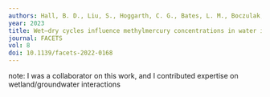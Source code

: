 ```yaml
---
authors: Hall, B. D., Liu, S., Hoggarth, C. G., Bates, L. M., Boczulak, S. A., Schmidt, J. D., & Ireson, A. M. 
year: 2023 
title: Wet–dry cycles influence methylmercury concentrations in water in seasonal prairie wetland ponds. 
journal: FACETS
vol: 8
doi: 10.1139/facets-2022-0168
---
```

note: I was a collaborator on this work, and I contributed expertise on wetland/groundwater interactions

